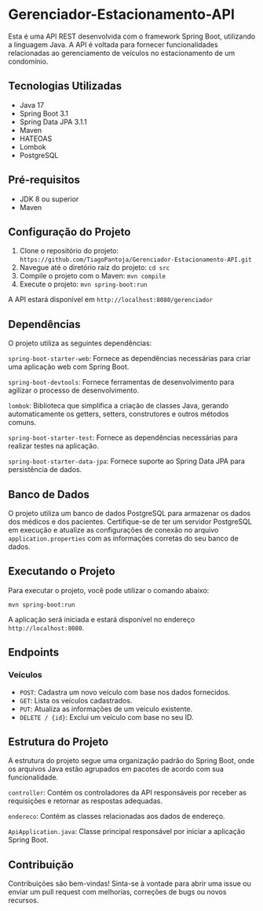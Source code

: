 # Gerenciador-Estacionamento-API
Esta é uma API REST desenvolvida com o framework Spring Boot, utilizando a linguagem Java. A API é voltada para fornecer funcionalidades relacionadas ao gerenciamento de veículos no estacionamento de um condomínio.

## Tecnologias Utilizadas

- Java 17
- Spring Boot 3.1
- Spring Data JPA 3.1.1
- Maven
- HATEOAS
- Lombok
- PostgreSQL

## Pré-requisitos

- JDK 8 ou superior
- Maven

## Configuração do Projeto
1. Clone o repositório do projeto: `https://github.com/TiagoPantoja/Gerenciador-Estacionamento-API.git`
2. Navegue até o diretório raiz do projeto: `cd src`
3. Compile o projeto com o Maven: `mvn compile`
4. Execute o projeto: `mvn spring-boot:run`

A API estará disponível em `http://localhost:8080/gerenciador`

## Dependências
O projeto utiliza as seguintes dependências:

`spring-boot-starter-web`: Fornece as dependências necessárias para criar uma aplicação web com Spring Boot.

`spring-boot-devtools`: Fornece ferramentas de desenvolvimento para agilizar o processo de desenvolvimento.

`lombok`: Biblioteca que simplifica a criação de classes Java, gerando automaticamente os getters, setters, construtores e outros métodos comuns.

`spring-boot-starter-test`: Fornece as dependências necessárias para realizar testes na aplicação.

`spring-boot-starter-data-jpa`: Fornece suporte ao Spring Data JPA para persistência de dados.

## Banco de Dados
O projeto utiliza um banco de dados PostgreSQL para armazenar os dados dos médicos e dos pacientes. Certifique-se de ter um servidor PostgreSQL em execução e atualize as configurações de conexão no arquivo `application.properties` com as informações corretas do seu banco de dados.

## Executando o Projeto
Para executar o projeto, você pode utilizar o comando abaixo:

`mvn spring-boot:run`

A aplicação será iniciada e estará disponível no endereço `http://localhost:8080`.

## Endpoints
### Veículos

- `POST`: Cadastra um novo veículo com base nos dados fornecidos.
- `GET`: Lista os veículos cadastrados.
- `PUT`: Atualiza as informações de um veículo existente.
- `DELETE / {id}`: Exclui um veículo com base no seu ID.

## Estrutura do Projeto
A estrutura do projeto segue uma organização padrão do Spring Boot, onde os arquivos Java estão agrupados em pacotes de acordo com sua funcionalidade.

`controller`: Contém os controladores da API responsáveis por receber as requisições e retornar as respostas adequadas.

`endereco`: Contém as classes relacionadas aos dados de endereço.

`ApiApplication.java`: Classe principal responsável por iniciar a aplicação Spring Boot.

## Contribuição
Contribuições são bem-vindas! Sinta-se à vontade para abrir uma issue ou enviar um pull request com melhorias, correções de bugs ou novos recursos.

